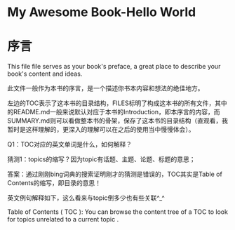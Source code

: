 # My Awesome Book-Hello World

# 序言

This file file serves as your book's preface, a great place to describe your book's content and ideas.

此文件一般作为本书的序言，是一个描述你书本内容和想法的绝佳地方。

左边的TOC表示了这本书的目录结构，FILES标明了构成这本书的所有文件，其中的README.md一般来说默认对应于本书的Introduction，即本序言的内容，而SUMMARY.md则可以看做整本书的骨架，保存了这本书的目录结构（直观看，我暂时是这样理解的，更深入的理解可以在之后的使用当中慢慢体会）。

Q1：TOC对应的英文单词是什么，如何解释？

猜测1：topics的缩写？因为topic有话题、主题、论题、标题的意思；

答案：通过刚刚bing词典的搜索证明刚才的猜测是错误的，TOC其实是Table of Contents的缩写，即目录的意思！

英文例句解释如下，这么看来与topic倒多少也有些关联^\_^

Table of Contents \( TOC \): You can browse the content tree of a TOC to look for topics unrelated to a current topic .

